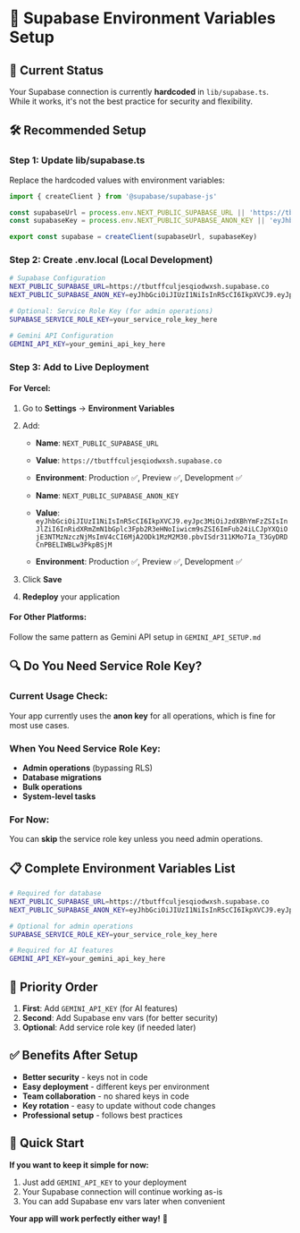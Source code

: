 # 🔐 Supabase Environment Variables Setup

## 🚨 **Current Status**
Your Supabase connection is currently **hardcoded** in `lib/supabase.ts`. While it works, it's not the best practice for security and flexibility.

## 🛠️ **Recommended Setup**

### **Step 1: Update lib/supabase.ts**

Replace the hardcoded values with environment variables:

```typescript
import { createClient } from '@supabase/supabase-js'

const supabaseUrl = process.env.NEXT_PUBLIC_SUPABASE_URL || 'https://tbutffculjesqiodwxsh.supabase.co'
const supabaseKey = process.env.NEXT_PUBLIC_SUPABASE_ANON_KEY || 'eyJhbGciOiJIUzI1NiIsInR5cCI6IkpXVCJ9.eyJpc3MiOiJzdXBhYmFzZSIsInJlZiI6InRidXRmZmN1bGplc3Fpb2R3eHNoIiwicm9sZSI6ImFub24iLCJpYXQiOjE3NTMzNzczNjMsImV4cCI6MjA2ODk1MzM2M30.pbvISdr311KMo7Ia_T3GyDRDCnPBELIWBLw3PkpBSjM'

export const supabase = createClient(supabaseUrl, supabaseKey)
```

### **Step 2: Create .env.local (Local Development)**

```bash
# Supabase Configuration
NEXT_PUBLIC_SUPABASE_URL=https://tbutffculjesqiodwxsh.supabase.co
NEXT_PUBLIC_SUPABASE_ANON_KEY=eyJhbGciOiJIUzI1NiIsInR5cCI6IkpXVCJ9.eyJpc3MiOiJzdXBhYmFzZSIsInJlZiI6InRidXRmZmN1bGplc3Fpb2R3eHNoIiwicm9sZSI6ImFub24iLCJpYXQiOjE3NTMzNzczNjMsImV4cCI6MjA2ODk1MzM2M30.pbvISdr311KMo7Ia_T3GyDRDCnPBELIWBLw3PkpBSjM

# Optional: Service Role Key (for admin operations)
SUPABASE_SERVICE_ROLE_KEY=your_service_role_key_here

# Gemini API Configuration
GEMINI_API_KEY=your_gemini_api_key_here
```

### **Step 3: Add to Live Deployment**

#### **For Vercel:**
1. Go to **Settings** → **Environment Variables**
2. Add:
   - **Name**: `NEXT_PUBLIC_SUPABASE_URL`
   - **Value**: `https://tbutffculjesqiodwxsh.supabase.co`
   - **Environment**: Production ✅, Preview ✅, Development ✅

   - **Name**: `NEXT_PUBLIC_SUPABASE_ANON_KEY`
   - **Value**: `eyJhbGciOiJIUzI1NiIsInR5cCI6IkpXVCJ9.eyJpc3MiOiJzdXBhYmFzZSIsInJlZiI6InRidXRmZmN1bGplc3Fpb2R3eHNoIiwicm9sZSI6ImFub24iLCJpYXQiOjE3NTMzNzczNjMsImV4cCI6MjA2ODk1MzM2M30.pbvISdr311KMo7Ia_T3GyDRDCnPBELIWBLw3PkpBSjM`
   - **Environment**: Production ✅, Preview ✅, Development ✅

3. Click **Save**
4. **Redeploy** your application

#### **For Other Platforms:**
Follow the same pattern as Gemini API setup in `GEMINI_API_SETUP.md`

## 🔍 **Do You Need Service Role Key?**

### **Current Usage Check:**
Your app currently uses the **anon key** for all operations, which is fine for most use cases.

### **When You Need Service Role Key:**
- **Admin operations** (bypassing RLS)
- **Database migrations**
- **Bulk operations**
- **System-level tasks**

### **For Now:**
You can **skip** the service role key unless you need admin operations.

## 📋 **Complete Environment Variables List**

```bash
# Required for database
NEXT_PUBLIC_SUPABASE_URL=https://tbutffculjesqiodwxsh.supabase.co
NEXT_PUBLIC_SUPABASE_ANON_KEY=eyJhbGciOiJIUzI1NiIsInR5cCI6IkpXVCJ9.eyJpc3MiOiJzdXBhYmFzZSIsInJlZiI6InRidXRmZmN1bGplc3Fpb2R3eHNoIiwicm9sZSI6ImFub24iLCJpYXQiOjE3NTMzNzczNjMsImV4cCI6MjA2ODk1MzM2M30.pbvISdr311KMo7Ia_T3GyDRDCnPBELIWBLw3PkpBSjM

# Optional for admin operations
SUPABASE_SERVICE_ROLE_KEY=your_service_role_key_here

# Required for AI features
GEMINI_API_KEY=your_gemini_api_key_here
```

## 🎯 **Priority Order**

1. **First**: Add `GEMINI_API_KEY` (for AI features)
2. **Second**: Add Supabase env vars (for better security)
3. **Optional**: Add service role key (if needed later)

## ✅ **Benefits After Setup**

- **Better security** - keys not in code
- **Easy deployment** - different keys per environment
- **Team collaboration** - no shared keys in code
- **Key rotation** - easy to update without code changes
- **Professional setup** - follows best practices

## 🚀 **Quick Start**

**If you want to keep it simple for now:**
1. Just add `GEMINI_API_KEY` to your deployment
2. Your Supabase connection will continue working as-is
3. You can add Supabase env vars later when convenient

**Your app will work perfectly either way!** 🎉 